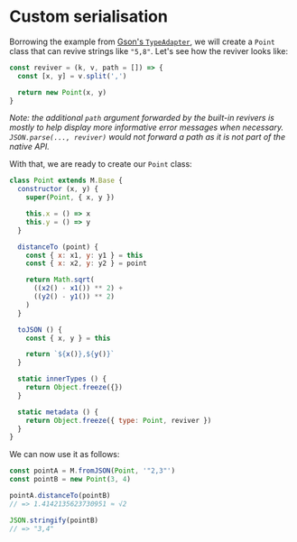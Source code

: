 # Custom serialisation

Borrowing the example from
[Gson's `TypeAdapter`](https://google.github.io/gson/apidocs/com/google/gson/TypeAdapter.html),
we will create a `Point` class that can revive strings like `"5,8"`. Let's see
how the reviver looks like:

```js
const reviver = (k, v, path = []) => {
  const [x, y] = v.split(',')

  return new Point(x, y)
}
```

_Note: the additional `path` argument forwarded by the built-in revivers is
mostly to help display more informative error messages when necessary.
`JSON.parse(..., reviver)` would not forward a path as it is not part of the
native API._

With that, we are ready to create our `Point` class:

```js
class Point extends M.Base {
  constructor (x, y) {
    super(Point, { x, y })

    this.x = () => x
    this.y = () => y
  }

  distanceTo (point) {
    const { x: x1, y: y1 } = this
    const { x: x2, y: y2 } = point

    return Math.sqrt(
      ((x2() - x1()) ** 2) +
      ((y2() - y1()) ** 2)
    )
  }

  toJSON () {
    const { x, y } = this

    return `${x()},${y()}`
  }

  static innerTypes () {
    return Object.freeze({})
  }

  static metadata () {
    return Object.freeze({ type: Point, reviver })
  }
}
```

We can now use it as follows:

```js
const pointA = M.fromJSON(Point, '"2,3"')
const pointB = new Point(3, 4)

pointA.distanceTo(pointB)
// => 1.4142135623730951 ≈ √2

JSON.stringify(pointB)
// => "3,4"
```
